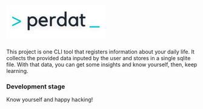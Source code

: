 ![perdat](https://github.com/Ocelani/perdat/blob/master/assets/perdat_light.png?raw=true)
=================

This project is one CLI tool that registers information about your daily life.
It collects the provided data inputed by the user and stores in a single sqlite file.
With that data, you can get some insights and know yourself, then, keep learning.

### Development stage

Know yourself and happy hacking!
